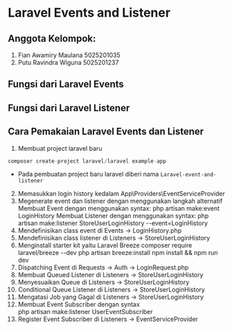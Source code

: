 # Laravel Events and Listener
## Anggota Kelompok:
1. Fian Awamiry Maulana 5025201035
2. Putu Ravindra Wiguna 5025201237
## Fungsi dari Laravel Events
## Fungsi dari Laravel Listener
## Cara Pemakaian Laravel Events dan Listener
1. Membuat project laravel baru 
```php
composer create-project laravel/laravel example-app
```  
* Pada pembuatan project baru laravel diberi nama ```Laravel-event-and-listener```  
2. Memasukkan login history kedalam App\Providers\EventServiceProvider
3. Megenerate event dan listener dengan menggunakan langkah alternatif
Membuat Event dengan menggunakan syntax: php artisan make:event LoginHistory
Membuat Listener dengan menggunakan syntax: php artisan make:listener StoreUserLoginHistory --event=LoginHistory
4. Mendefinisikan class event di Events -> LoginHistory.php
5. Mendefinisikan class listener di Listeners -> StoreUserLoginHistory
6. Menginstall starter kit yaitu Laravel Breeze
composer require laravel/breeze --dev
php artisan breeze:install
npm install && npm run dev
7. Dispatching Event di Requests -> Auth -> LoginRequest.php
8. Membuat Queued Listener di Listeners -> StoreUserLoginHistory
9. Menyesuaikan Queue di Listeners -> StoreUserLoginHistory
10. Conditional Queue Listener di Listeners -> StoreUserLoginHistory
11. Mengatasi Job yang Gagal di Listeners -> StoreUserLoginHistory
12. Membuat Event Subscriber dengan syntax  
    php artisan make:listener UserEventSubscriber
13. Register Event Subscriber di Listeners -> EventServiceProvider
